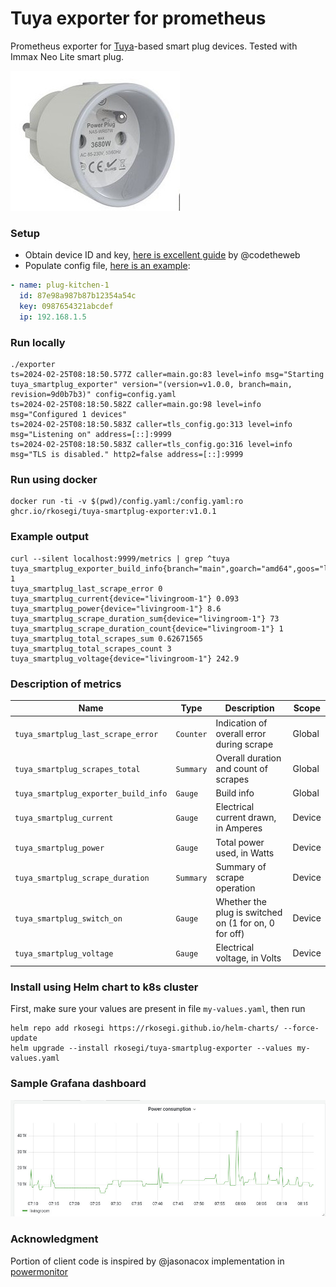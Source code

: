 # Tuya exporter for prometheus

Prometheus exporter for [Tuya](https://iot.tuya.com/)-based smart plug devices.
Tested with Immax Neo Lite smart plug.

![smartplug](docs/smartplug.jpg)

### Setup

- Obtain device ID and key, [here is excellent guide](https://github.com/codetheweb/tuyapi/blob/master/docs/SETUP.md) by @codetheweb
- Populate config file, [here is an example](config.yaml):

```yaml
- name: plug-kitchen-1
  id: 87e98a987b87b12354a54c
  key: 0987654321abcdef
  ip: 192.168.1.5
```

### Run locally

```shell
./exporter
ts=2024-02-25T08:18:50.577Z caller=main.go:83 level=info msg="Starting tuya_smartplug_exporter" version="(version=v1.0.0, branch=main, revision=9d0b7b3)" config=config.yaml
ts=2024-02-25T08:18:50.582Z caller=main.go:98 level=info msg="Configured 1 devices"
ts=2024-02-25T08:18:50.583Z caller=tls_config.go:313 level=info msg="Listening on" address=[::]:9999
ts=2024-02-25T08:18:50.583Z caller=tls_config.go:316 level=info msg="TLS is disabled." http2=false address=[::]:9999
```

### Run using docker

```shell
docker run -ti -v $(pwd)/config.yaml:/config.yaml:ro ghcr.io/rkosegi/tuya-smartplug-exporter:v1.0.1
```

### Example output

```shell
curl --silent localhost:9999/metrics | grep ^tuya
tuya_smartplug_exporter_build_info{branch="main",goarch="amd64",goos="linux",goversion="go1.23.0",revision="96c611a",tags="unknown",version="v1.0.4"} 1
tuya_smartplug_last_scrape_error 0
tuya_smartplug_current{device="livingroom-1"} 0.093
tuya_smartplug_power{device="livingroom-1"} 8.6
tuya_smartplug_scrape_duration_sum{device="livingroom-1"} 73
tuya_smartplug_scrape_duration_count{device="livingroom-1"} 1
tuya_smartplug_total_scrapes_sum 0.62671565
tuya_smartplug_total_scrapes_count 3
tuya_smartplug_voltage{device="livingroom-1"} 242.9
```

### Description of metrics

| Name                                 | Type      | Description                                           | Scope  |
|--------------------------------------|-----------|-------------------------------------------------------|--------|
| `tuya_smartplug_last_scrape_error`   | `Counter` | Indication of overall error during scrape             | Global |
| `tuya_smartplug_scrapes_total`       | `Summary` | Overall duration and count of scrapes                 | Global |
| `tuya_smartplug_exporter_build_info` | `Gauge`   | Build info                                            | Global |
| `tuya_smartplug_current`             | `Gauge`   | Electrical current drawn, in Amperes                  | Device |
| `tuya_smartplug_power`               | `Gauge`   | Total power used, in Watts                            | Device |
| `tuya_smartplug_scrape_duration`     | `Summary` | Summary of scrape operation                           | Device |
| `tuya_smartplug_switch_on`           | `Gauge`   | Whether the plug is switched on (1 for on, 0 for off) | Device |
| `tuya_smartplug_voltage`             | `Gauge`   | Electrical voltage, in Volts                          | Device |


### Install using Helm chart to k8s cluster

First, make sure your values are present in file `my-values.yaml`, then run

```shell
helm repo add rkosegi https://rkosegi.github.io/helm-charts/ --force-update
helm upgrade --install rkosegi/tuya-smartplug-exporter --values my-values.yaml
```

### Sample Grafana dashboard

![dashboard](docs/dashboard.jpg)


### Acknowledgment

Portion of client code is inspired by @jasonacox implementation in [powermonitor](https://github.com/jasonacox/powermonitor)
